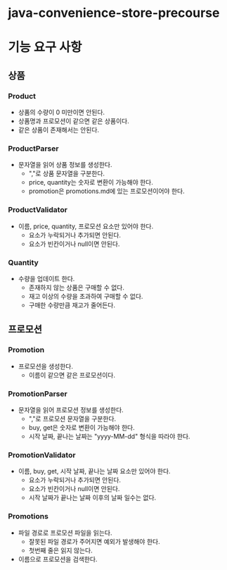 # java-convenience-store-precourse

# 기능 요구 사항

## 상품

### Product

- 상품의 수량이 0 미만이면 안된다.
- 상품명과 프로모션이 같으면 같은 상품이다.
- 같은 상품이 존재해서는 안된다.

### ProductParser

- 문자열을 읽어 상품 정보를 생성한다.
    - ","로 상품 문자열을 구분한다.
    - price, quantity는 숫자로 변환이 가능해야 한다.
    - promotion은 promotions.md에 있는 프로모션이어야 한다.

### ProductValidator

- 이름, price, quantity, 프로모션 요소만 있어야 한다.
    - 요소가 누락되거나 추가되면 안된다.
    - 요소가 빈칸이거나 null이면 안된다.

### Quantity

- 수량을 업데이트 한다.
    - 존재하지 않는 상품은 구매할 수 없다.
    - 재고 이상의 수량을 초과하여 구매할 수 없다.
    - 구매한 수량만큼 재고가 줄어든다.

## 프로모션

### Promotion

- 프로모션을 생성한다.
    - 이름이 같으면 같은 프로모션이다.

### PromotionParser

- 문자열을 읽어 프로모션 정보를 생성한다.
    - ","로 프로모션 문자열을 구분한다.
    - buy, get은 숫자로 변환이 가능해야 한다.
    - 시작 날짜, 끝나는 날짜는 "yyyy-MM-dd" 형식을 따라야 한다.

### PromotionValidator

- 이름, buy, get, 시작 날짜, 끝나는 날짜 요소만 있어야 한다.
    - 요소가 누락되거나 추가되면 안된다.
    - 요소가 빈칸이거나 null이면 안된다.
    - 시작 날짜가 끝나는 날짜 이후의 날짜 일수는 없다.

### Promotions

- 파일 경로로 프로모션 파일을 읽는다.
    - 잘못된 파일 경로가 주어지면 예외가 발생해야 한다.
    - 첫번째 줄은 읽지 않는다.
- 이름으로 프로모션을 검색한다.
